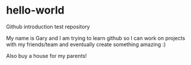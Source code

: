 # hello-world

Github introduction test repository

My name is Gary and I am trying to learn github so I can work on projects with my friends/team and eventually create something amazing :)

Also buy a house for my parents!
